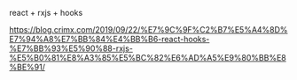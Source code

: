 

react + rxjs + hooks

https://blog.crimx.com/2019/09/22/%E7%9C%9F%C2%B7%E5%A4%8D%E7%94%A8%E7%BB%84%E4%BB%B6-react-hooks-%E7%BB%93%E5%90%88-rxjs-%E5%B0%81%E8%A3%85%E5%BC%82%E6%AD%A5%E9%80%BB%E8%BE%91/
